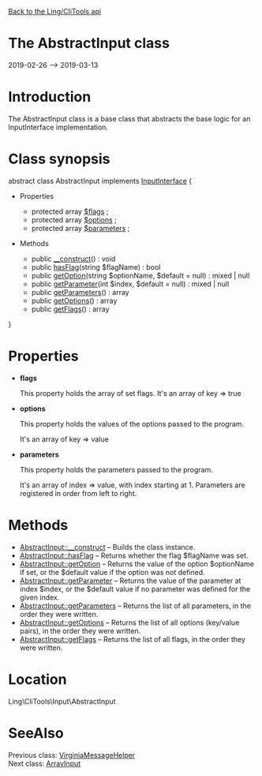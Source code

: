 [Back to the Ling/CliTools api](https://github.com/lingtalfi/CliTools/blob/master/doc/api/Ling/CliTools.md)



The AbstractInput class
================
2019-02-26 --> 2019-03-13






Introduction
============

The AbstractInput class is a base class that abstracts the base logic for an InputInterface implementation.



Class synopsis
==============


abstract class <span class="pl-k">AbstractInput</span> implements [InputInterface](https://github.com/lingtalfi/CliTools/blob/master/doc/api/Ling/CliTools/Input/InputInterface.md) {

- Properties
    - protected array [$flags](#property-flags) ;
    - protected array [$options](#property-options) ;
    - protected array [$parameters](#property-parameters) ;

- Methods
    - public [__construct](https://github.com/lingtalfi/CliTools/blob/master/doc/api/Ling/CliTools/Input/AbstractInput/__construct.md)() : void
    - public [hasFlag](https://github.com/lingtalfi/CliTools/blob/master/doc/api/Ling/CliTools/Input/AbstractInput/hasFlag.md)(string $flagName) : bool
    - public [getOption](https://github.com/lingtalfi/CliTools/blob/master/doc/api/Ling/CliTools/Input/AbstractInput/getOption.md)(string $optionName, $default = null) : mixed | null
    - public [getParameter](https://github.com/lingtalfi/CliTools/blob/master/doc/api/Ling/CliTools/Input/AbstractInput/getParameter.md)(int $index, $default = null) : mixed | null
    - public [getParameters](https://github.com/lingtalfi/CliTools/blob/master/doc/api/Ling/CliTools/Input/AbstractInput/getParameters.md)() : array
    - public [getOptions](https://github.com/lingtalfi/CliTools/blob/master/doc/api/Ling/CliTools/Input/AbstractInput/getOptions.md)() : array
    - public [getFlags](https://github.com/lingtalfi/CliTools/blob/master/doc/api/Ling/CliTools/Input/AbstractInput/getFlags.md)() : array

}




Properties
=============

- <span id="property-flags"><b>flags</b></span>

    This property holds the array of set flags.
    It's an array of key => true
    
    

- <span id="property-options"><b>options</b></span>

    This property holds the values of the options passed to the program.
    
    It's an array of key => value
    
    

- <span id="property-parameters"><b>parameters</b></span>

    This property holds the parameters passed to the program.
    
    It's an array of index => value, with index starting at 1.
    Parameters are registered in order from left to right.
    
    



Methods
==============

- [AbstractInput::__construct](https://github.com/lingtalfi/CliTools/blob/master/doc/api/Ling/CliTools/Input/AbstractInput/__construct.md) &ndash; Builds the class instance.
- [AbstractInput::hasFlag](https://github.com/lingtalfi/CliTools/blob/master/doc/api/Ling/CliTools/Input/AbstractInput/hasFlag.md) &ndash; Returns whether the flag $flagName was set.
- [AbstractInput::getOption](https://github.com/lingtalfi/CliTools/blob/master/doc/api/Ling/CliTools/Input/AbstractInput/getOption.md) &ndash; Returns the value of the option $optionName if set, or the $default value if the option was not defined.
- [AbstractInput::getParameter](https://github.com/lingtalfi/CliTools/blob/master/doc/api/Ling/CliTools/Input/AbstractInput/getParameter.md) &ndash; Returns the value of the parameter at index $index, or the $default value if no parameter was defined for the given index.
- [AbstractInput::getParameters](https://github.com/lingtalfi/CliTools/blob/master/doc/api/Ling/CliTools/Input/AbstractInput/getParameters.md) &ndash; Returns the list of all parameters, in the order they were written.
- [AbstractInput::getOptions](https://github.com/lingtalfi/CliTools/blob/master/doc/api/Ling/CliTools/Input/AbstractInput/getOptions.md) &ndash; Returns the list of all options (key/value pairs), in the order they were written.
- [AbstractInput::getFlags](https://github.com/lingtalfi/CliTools/blob/master/doc/api/Ling/CliTools/Input/AbstractInput/getFlags.md) &ndash; Returns the list of all flags, in the order they were written.





Location
=============
Ling\CliTools\Input\AbstractInput


SeeAlso
==============
Previous class: [VirginiaMessageHelper](https://github.com/lingtalfi/CliTools/blob/master/doc/api/Ling/CliTools/Helper/VirginiaMessageHelper.md)<br>Next class: [ArrayInput](https://github.com/lingtalfi/CliTools/blob/master/doc/api/Ling/CliTools/Input/ArrayInput.md)<br>
